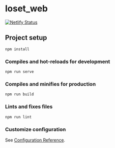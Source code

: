 # loset_web

[![Netlify Status](https://api.netlify.com/api/v1/badges/7f67b108-1f6a-4fca-8c90-5ae2a79c8dd9/deploy-status)](https://app.netlify.com/sites/loset-app/deploys)

## Project setup
```
npm install
```

### Compiles and hot-reloads for development
```
npm run serve
```

### Compiles and minifies for production
```
npm run build
```

### Lints and fixes files
```
npm run lint
```

### Customize configuration
See [Configuration Reference](https://cli.vuejs.org/config/).
